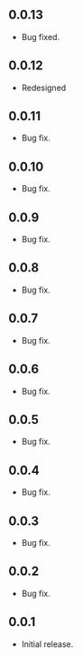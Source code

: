 ## 0.0.13

- Bug fixed.
## 0.0.12

- Redesigned

## 0.0.11

- Bug fix.

## 0.0.10

- Bug fix.

## 0.0.9

- Bug fix.

## 0.0.8

- Bug fix.

## 0.0.7

- Bug fix.

## 0.0.6

- Bug fix.

## 0.0.5

- Bug fix.

## 0.0.4

- Bug fix.

## 0.0.3

- Bug fix.

## 0.0.2

- Bug fix.

## 0.0.1

- Initial release.
